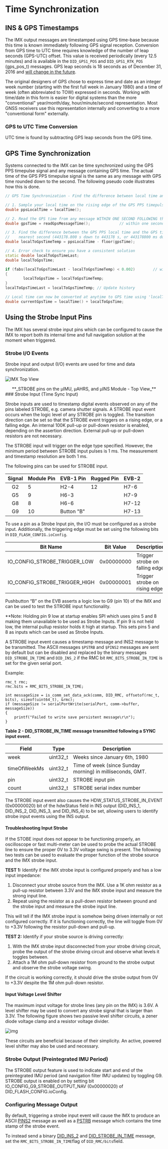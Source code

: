 # Time Synchronization

## INS & GPS Timestamps

The IMX output messages are timestamped using GPS time-base because this time is known immediately following GPS signal reception.  Conversion from GPS time to UTC time requires knowledge of the number of leap seconds (GPS-UTC) offset.  This value is received periodically (every 12.5 minutes) and is available in the `DID_GPS1_POS` and `DID_GPS1_RTK_POS` (gps_pos_t) messages.  GPS leap seconds is 18 seconds as of December 31, 2016 and [will change in the future](https://en.wikipedia.org/wiki/Leap_second).  

The original designers of GPS chose to express time and date as an integer week number (starting with the first full week in January 1980) and a time of week (often abbreviated to TOW) expressed in seconds. Working with time/date in this form is easier for digital systems than the more "conventional" year/month/day, hour/minute/second representation. Most GNSS receivers use this representation internally and converting to a more "conventional form" externally. 

### GPS to UTC Time Conversion

UTC time is found by subtracting GPS leap seconds from the GPS time. 

## GPS Time Synchronization

Systems connected to the IMX can be time synchronized using the GPS PPS timepulse signal and any message containing GPS time.   The actual time of the GPS PPS timepulse signal is the same as any message with GPS time rounded down to the second.  The following pseudo code illustrates how this is done.

``` C++
// GPS Time Synchronization - Find the difference between local time and GPS time:

// 1. Sample your local time on the rising edge of the GPS PPS timepulse signal.
double ppsLocalTime = localTime();

// 2. Read the GPS time from any message WITHIN ONE SECOND FOLLOWING the GPS PPS timepulse signal.
double gpsTime = readGpsMessageTime();             // within one second after GPS PPS

// 3. Find the difference between the GPS PPS local time and the GPS time rounded down to the
//    nearest second (443178.800 s down to 443178 s, or 443178800 ms down to 443178 s).
double localToGpsTimeTemp = ppsLocalTime - floor(gpsTime);

// 4. Error check to ensure you have a consistent solution
static double localToGpsTimeLast;
double localToGpsTime;

if (fabs(localToGpsTimeLast - localToGpsTimeTemp) < 0.002)        // within 2ms
{
        localToGpsTime = localToGpsTimeTemp;
}
localToGpsTimeLast = localToGpsTimeTemp; // Update history

// Local time can now be converted at anytime to GPS time using 'localToGpsTime' difference.
double currentGpsTime = localTime() + localToGpsTime;
```

## Using the Strobe Input Pins

The IMX has several strobe input pins which can be configured to cause the IMX to report both its internal time and full navigation solution at the moment when triggered.

### Strobe I/O Events

Strobe input and output (I/O) events are used for time and data synchronization.

![IMX Top View](../images/module_pinout.png)

<center>**_STROBE pins on the μIMU, μAHRS, and μINS Module - Top View_**</center>
### Strobe Input (Time Sync Input)

Strobe inputs are used to timestamp digital events observed on any of the pins labeled STROBE, e.g. camera shutter signals.  A STROBE input event occurs when the logic level of any STROBE pin is toggled.  The transition direction can be set so that the STROBE event triggers on a rising edge, or a falling edge.  An internal 100K pull-up or pull-down resistor is enabled, depending on the assertion direction.  External pull-up or pull-down resistors are not necessary.  

The STROBE input will trigger on the edge type specified. However, the minimum period between STROBE input pulses is 1 ms.  The measurement and timestamp resolution are both 1 ms.  

The following pins can be used for STROBE input.  

| Signal | Module Pin | EVB-1 Pin              | Rugged Pin  |EVB-2|
| :----: | :--------- | :----------------------|:------------|:-----|
|   G2   | 5          | H2-4                   |12           | H7-6 |
|   G5   | 9          | H6-3                   |             | H7-9 |
|   G8   | 8          | H6-6                   |             | H7-12|
|   G9   | 10         | Button "B"             |             | H7-13|

To use a pin as a Strobe Input pin, the I/O must be configured as a strobe input. Additionally, the triggering edge must be set using the following bits in `DID_FLASH_CONFIG.ioConfig`.

| Bit Name                             | Bit Value  | Description                    |
| ------------------------------------ | ---------- | ------------------------------ |
| IO_CONFIG_STROBE_TRIGGER_LOW         | 0x00000000 | Trigger strobe on falling edge |
| IO_CONFIG_STROBE_TRIGGER_HIGH        | 0x00000001 | Trigger strobe on rising edge  |

Pushbutton “B” on the EVB asserts a logic low to G9 (pin 10) of the IMX and can be used to test the STROBE input functionality.

**Note: Holding pin 9 low at startup enables SPI which uses pins 5 and 8 making them unavailable to be used as Strobe Inputs. If pin 9 is not held low, the internal pullup resistor holds it high at startup. This sets pins 5 and 8 as inputs which can be used as Strobe Inputs.

A STROBE input event causes a timestamp message and INS2 message to be transmitted.  The ASCII messages `$PSTRB` and `$PINS2` messages are sent by default but can be disabled and replaced by the binary messages `DID_STROBE_IN_TIME` and `DID_INS_2` if the RMC bit `RMC_BITS_STROBE_IN_TIME` is set for the given serial port.  

Example: 

```
rmc_t rmc;
rmc.bits = RMC_BITS_STROBE_IN_TIME;

int messageSize = is_comm_set_data_ack(comm, DID_RMC, offsetof(rmc_t, bits), sizeof(uint64_t), &rmc);
if (messageSize != serialPortWrite(serialPort, comm->buffer, messageSize))
{
    printf("Failed to write save persistent message\r\n");
}

```

__Table 2 - DID_STROBE_IN_TIME message transmitted following a SYNC input event.__

| Field        | Type     | Description                                               |
| ------------ | -------- | --------------------------------------------------------- |
| week         | uint32_t | Weeks since January 6th, 1980                             |
| timeOfWeekMs | uint32_t | Time of week (since Sunday morning) in milliseconds, GMT. |
| pin          | uint32_t | STROBE input pin                                          |
| count        | uint32_t | STROBE serial index number                                |

The STROBE input event also causes the HDW_STATUS_STROBE_IN_EVENT (0x00000020) bit of the hdwStatus field in INS output (DID_INS_1, DID_INS_2, DID_INS_3, and DID_INS_4) to be set, allowing users to identify strobe input events using the INS output.

#### Troubleshooting Input Strobe

If the STOBE input does not appear to be functioning properly, an oscilloscope or fast multi-meter can be used to probe the actual STROBE line to ensure the proper 0V to 3.3V voltage swing is present.  The following two tests can be used to evaluate the proper function of the strobe source and the IMX strobe input. 

**TEST 1:** Identify if the IMX strobe input is configured properly and has a low input impedance:  

1. Disconnect your strobe source from the IMX.  Use a 1K ohm resistor as a pull-up resistor between 3.3V and the IMX strobe input and measure the strong input line.  
2. Repeat using the resistor as a pull-down resistor between ground and the strobe input and measure the strobe input line.  

This will tell if the IMX strobe input is somehow being driven internally or not configured correctly.  If it is functioning correctly, the line will toggle from 0V to +3.3V following the resistor pull-down and pull-up.    

**TEST 2:** Identify if your strobe source is driving correctly:

1. With the IMX strobe input disconnected from your strobe driving circuit, probe the output of the strobe driving circuit and observe what levels it toggles between. 
2. Attach a 1M ohm pull-down resistor from ground to the strobe output and observe the strobe voltage swing.  

If the circuit is working correctly, it should drive the strobe output from 0V to +3.3V despite the 1M ohm pull-down resistor.

#### Input Voltage Level Shifter

The maximum input voltage for strobe lines (any pin on the IMX) is 3.6V.  A level shifter may be used to convert any strobe signal that is larger than 3.3V.  The following figure shows two passive level shifter circuits, a zener diode voltage clamp and a resistor voltage divider.   

![img](../images/3_3v_level_shifter.png)

These circuits are beneficial because of their simplicity.  An active, powered level shifter may also be used and necessary.

### Strobe Output (Preintegrated IMU Period)

The STROBE output feature is used to indicate start and end of the preintegrated IMU period (and navigation filter IMU updates) by toggling G9. STROBE output is enabled on by setting bit IO_CONFIG_G9_STROBE_OUTPUT_NAV (0x00000020) of DID_FLASH_CONFIG.ioConfig.

### Configuring Message Output

By default, triggering a strobe input event will cause the IMX to produce an ASCII [PINS2](../../com-protocol/ascii/#pins2) message as well as a [PSTRB](../../com-protocol/ascii/#pstrb) message which contains the time stamp of the strobe event.

To instead send a binary [DID_INS_2](../../com-protocol/DID-descriptions/#did_ins_2) and [DID_STROBE_IN_TIME](../../com-protocol/DID-descriptions/#did_strobe_in_time) message, set the `RMC_BITS_STROBE_IN_TIME`flag of `DID_RMC/bits`field.

 